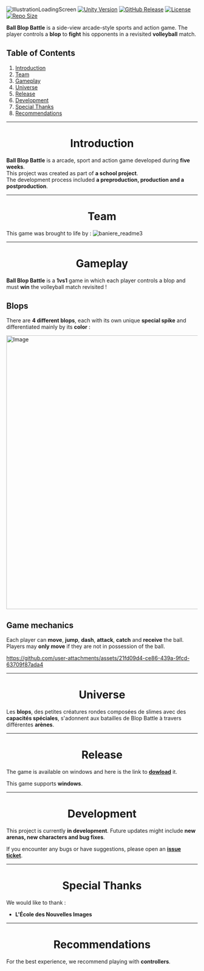 ![IllustrationLoadingScreen](https://github.com/user-attachments/assets/a2b3d9a9-95d4-4461-aa9f-42438d908716)
[![Unity Version](https://img.shields.io/badge/Unity-2022.3.47-blue?style=flat&logo=unity)](https://unity.com/)
[![GitHub Release](https://badgen.net/github/release/Ecole-des-Nouvelles-Images/2024-Arcade-2D-Ball-Blop-Battle)](https://github.com/Ecole-des-Nouvelles-Images/2024-Arcade-2D-Ball-Blop-Battle/releases)
[![License](https://img.shields.io/github/license/Ecole-des-Nouvelles-Images/2024-Arcade-2D-Ball-Blop-Battle)](https://github.com/Ecole-des-Nouvelles-Images/2024-Arcade-2D-Ball-Blop-Battle/blob/main/LICENSE)
[![Repo Size](https://img.shields.io/github/repo-size/Ecole-des-Nouvelles-Images/2024-Arcade-2D-Ball-Blop-Battle?color=lightgrey)](https://github.com/Ecole-des-Nouvelles-Images/2024-Arcade-2D-Ball-Blop-Battle)

**Ball Blop Battle** is a side-view arcade-style sports and action game. The player controls a **blop** to **fight** his opponents in a revisited **volleyball** match.

## Table of Contents
1. [Introduction](#introduction)
2. [Team](#team)
3. [Gameplay](#gameplay)
4. [Universe](#universe)
5. [Release](#release)
6. [Development](#development)
7. [Special Thanks](#special-thanks)
8. [Recommendations](#recommendations)

---
<div align="center">
  <h1>Introduction</h1>
</div>

**Ball Blop Battle** is a arcade, sport and action game developed during **five weeks**.  
This project was created as part of **a school project**.  
The development process included **a preproduction, production and a postproduction**.

---
<div align="center">
  <h1>Team</h1>
</div>

This game was brought to life by :
![baniere_readme3](https://github.com/user-attachments/assets/163b3ef1-d7d9-4fd6-9f82-01021287457a)

---
<div align="center">
  <h1>Gameplay</h1>
</div>

**Ball Blop Battle** is a **1vs1** game in which each player controls a blop and must **win** the volleyball match revisited !

## Blops
There are **4 different blops**, each with its own unique **special spike** and differentiated mainly by its **color** :

<img src="https://github.com/user-attachments/assets/d6156c0e-b9c4-464a-82c8-40555a30213f" alt="Image" height="720" width="1280">

## Game mechanics
Each player can **move**, **jump**, **dash**, **attack**, **catch** and **receive** the ball. Players may **only move** if they are not in possession of the ball.

https://github.com/user-attachments/assets/21fd09d4-ce86-439a-9fcd-63709f87ada4

---
<div align="center">
  <h1>Universe</h1>
</div>

Les **blops**, des petites créatures rondes composées de slimes avec des **capacités spéciales**, s'adonnent aux batailles de Blop Battle à travers différentes **arènes**.

---
<div align="center">
  <h1>Release</h1>
</div>

The game is available on windows and here is the link to **[dowload](https://github.com/Ecole-des-Nouvelles-Images/2024-Arcade-2D-Ball-Blop-Battle/releases)** it.

This game supports **windows**.

---
<div align="center">
  <h1>Development</h1>
</div>

This project is currently **in development**. Future updates might include **new arenas, new characters and bug fixes**.  

If you encounter any bugs or have suggestions, please open an **[issue ticket](https://github.com/Ecole-des-Nouvelles-Images/2024-Arcade-2D-Ball-Blop-Battle/issues/new)**.

---
<div align="center">
  <h1>Special Thanks</h1>
</div>

We would like to thank :
- **L'École des Nouvelles Images**

---
<div align="center">
  <h1>Recommendations</h1>
</div>

For the best experience, we recommend playing with **controllers**.
